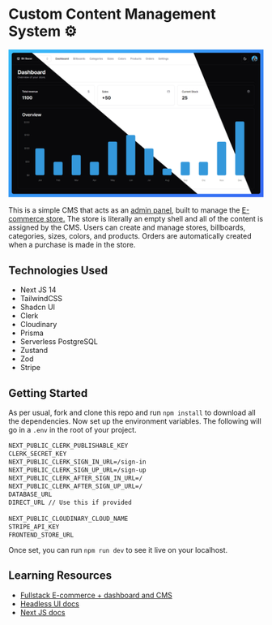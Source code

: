 # Custom Content Management System ⚙️    

![Hero Page Image](https://github.com/anav5704/custom-cms/blob/main/docs/custom-cms.png)

This is a simple CMS that acts as an [admin panel](https://ecommerce-custom-cms.vercel.app/), built to manage the [E-commerce store.](https://bit-bazar.vercel.app/) The store is literally an empty shell and all of the content is assigned by the CMS. Users can create and manage stores, billboards, categories, sizes, colors, and products. Orders are automatically created when a purchase is made in the store.

## Technologies Used
- Next JS 14
- TailwindCSS
- Shadcn UI
- Clerk
- Cloudinary
- Prisma
- Serverless PostgreSQL
- Zustand
- Zod
- Stripe

## Getting Started

As per usual, fork and clone this repo and run ```npm install``` to download all the dependencies. Now set up the environment variables. The following will go in a ```.env``` in the root of your project.

```
NEXT_PUBLIC_CLERK_PUBLISHABLE_KEY 
CLERK_SECRET_KEY
NEXT_PUBLIC_CLERK_SIGN_IN_URL=/sign-in
NEXT_PUBLIC_CLERK_SIGN_UP_URL=/sign-up
NEXT_PUBLIC_CLERK_AFTER_SIGN_IN_URL=/
NEXT_PUBLIC_CLERK_AFTER_SIGN_UP_URL=/
DATABASE_URL
DIRECT_URL // Use this if provided

NEXT_PUBLIC_CLOUDINARY_CLOUD_NAME 
STRIPE_API_KEY
FRONTEND_STORE_URL
```

Once set, you can run ```npm run dev``` to see it live on your localhost.

## Learning Resources

- [Fullstack E-commerce + dashboard and CMS](https://www.youtube.com/watch?v=5miHyP6lExg)
- [Headless UI docs](https://headlessui.com/)
- [Next JS docs](https://nextjs.org/)
